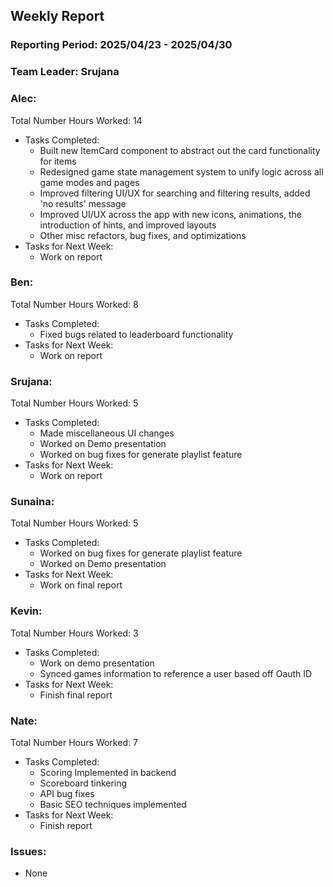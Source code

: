 ## **Weekly Report**

### **Reporting Period:** 2025/04/23 - 2025/04/30
### **Team Leader:** Srujana


### **Alec:**
Total Number Hours Worked: 14
- Tasks Completed:
  - Built new ItemCard component to abstract out the card functionality for items
  - Redesigned game state management system to unify logic across all game modes and pages
  - Improved filtering UI/UX for searching and filtering results, added 'no results' message
  - Improved UI/UX across the app with new icons, animations, the introduction of hints, and improved layouts
  - Other misc refactors, bug fixes, and optimizations
- Tasks for Next Week:
  - Work on report


### **Ben:**
Total Number Hours Worked: 8
- Tasks Completed:
  - Fixed bugs related to leaderboard functionality
- Tasks for Next Week:
  - Work on report


### **Srujana:**
Total Number Hours Worked: 5
- Tasks Completed:
  - Made miscellaneous UI changes
  - Worked on Demo presentation
  - Worked on bug fixes for generate playlist feature
- Tasks for Next Week:
  - Work on report



### **Sunaina:**
Total Number Hours Worked: 5
- Tasks Completed:
  -  Worked on bug fixes for generate playlist feature
  -  Worked on Demo presentation
- Tasks for Next Week:
  - Work on final report



### **Kevin:**
Total Number Hours Worked: 3
- Tasks Completed:
  - Work on demo presentation
  - Synced games information to reference a user based off Oauth ID
- Tasks for Next Week:
  - Finish final report


### **Nate:**
Total Number Hours Worked: 7
- Tasks Completed:
  - Scoring Implemented in backend
  - Scoreboard tinkering
  - API bug fixes
  - Basic SEO techniques implemented
- Tasks for Next Week:
  - Finish report


### **Issues:**
- None
